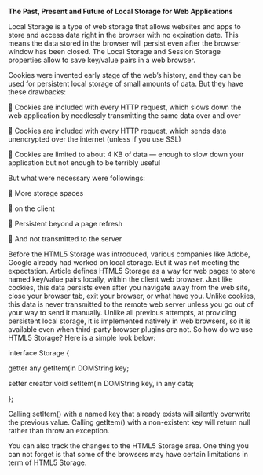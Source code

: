<strong>The Past, Present and Future of Local Storage for Web Applications</strong>

Local Storage is a type of web storage that allows websites and apps to store and access data right in the browser with no expiration date. This means the data stored in the browser will persist even after the browser window has been closed. The Local Storage and Session Storage properties allow to save key/value pairs in a web browser. 

Cookies were invented early stage of the web’s history, and they can be used for persistent local storage of small amounts of data. But they have these drawbacks:

	Cookies are included with every HTTP request, which slows down the web application by needlessly transmitting the same data over and over

	Cookies are included with every HTTP request, which sends data unencrypted over the internet (unless if you use SSL)

	Cookies are limited to about 4 KB of data — enough to slow down your application but not enough to be terribly useful

But what were necessary were followings:

	More storage spaces

	on the client

	Persistent beyond a page refresh

	And not transmitted to the server

Before the HTML5 Storage was introduced, various companies like Adobe, Google already had worked on local storage. But it was not meeting the expectation. Article defines HTML5 Storage as a way for web pages to store named key/value pairs locally, within the client web browser. Just like cookies, this data persists even after you navigate away from the web site, close your browser tab, exit your browser, or what have you. Unlike cookies, this data is never transmitted to the remote web server unless you go out of your way to send it manually. Unlike all previous attempts, at providing persistent local storage, it is implemented natively in web browsers, so it is available even when third-party browser plugins are not. So how do we use HTML5 Storage? Here is a simple look below:

interface Storage {

  getter any getItem(in DOMString key;
  
  setter creator void setItem(in DOMString key, in any data;
  
};

Calling setItem() with a named key that already exists will silently overwrite the previous value. Calling getItem() with a non-existent key will return null rather than throw an exception.

You can also track the changes to the HTML5 Storage area. One thing you can not forget is that some of the browsers may have certain limitations in term of HTML5 Storage.

